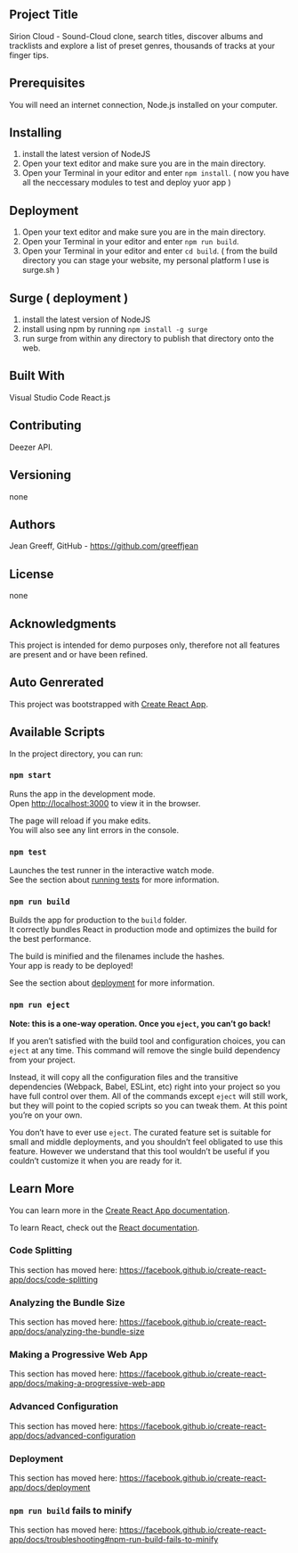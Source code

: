 ## Project Title
Sirion Cloud - Sound-Cloud clone, search titles, discover albums and tracklists and explore a list of preset genres, thousands of tracks at your finger tips.

## Prerequisites
You will need an internet connection, Node.js installed on your computer.

## Installing
1. install the latest version of NodeJS
2. Open your text editor and make sure you are in the main directory.
3. Open your Terminal in your editor and enter `npm install`.
( now you have all the neccessary modules to test and deploy yuor app )

## Deployment 
1. Open your text editor and make sure you are in the main directory.
2. Open your Terminal in your editor and enter `npm run build`.
3. Open your Terminal in your editor and enter `cd build`.
( from the build directory you can stage your website, my personal platform I use is surge.sh )

## Surge ( deployment )
1. install the latest version of NodeJS
2. install using npm by running `npm install -g surge`
2. run surge from within any directory to publish that directory onto the web.

## Built With 
Visual Studio Code
React.js

## Contributing
Deezer API.

## Versioning
none

## Authors
Jean Greeff, GitHub - https://github.com/greeffjean

## License
none

## Acknowledgments
This project is intended for demo purposes only, therefore not all features are present and or have been refined.



## Auto Genrerated 
This project was bootstrapped with [Create React App](https://github.com/facebook/create-react-app).

## Available Scripts

In the project directory, you can run:

### `npm start`

Runs the app in the development mode.<br />
Open [http://localhost:3000](http://localhost:3000) to view it in the browser.

The page will reload if you make edits.<br />
You will also see any lint errors in the console.

### `npm test`

Launches the test runner in the interactive watch mode.<br />
See the section about [running tests](https://facebook.github.io/create-react-app/docs/running-tests) for more information.

### `npm run build`

Builds the app for production to the `build` folder.<br />
It correctly bundles React in production mode and optimizes the build for the best performance.

The build is minified and the filenames include the hashes.<br />
Your app is ready to be deployed!

See the section about [deployment](https://facebook.github.io/create-react-app/docs/deployment) for more information.

### `npm run eject`

**Note: this is a one-way operation. Once you `eject`, you can’t go back!**

If you aren’t satisfied with the build tool and configuration choices, you can `eject` at any time. This command will remove the single build dependency from your project.

Instead, it will copy all the configuration files and the transitive dependencies (Webpack, Babel, ESLint, etc) right into your project so you have full control over them. All of the commands except `eject` will still work, but they will point to the copied scripts so you can tweak them. At this point you’re on your own.

You don’t have to ever use `eject`. The curated feature set is suitable for small and middle deployments, and you shouldn’t feel obligated to use this feature. However we understand that this tool wouldn’t be useful if you couldn’t customize it when you are ready for it.

## Learn More

You can learn more in the [Create React App documentation](https://facebook.github.io/create-react-app/docs/getting-started).

To learn React, check out the [React documentation](https://reactjs.org/).

### Code Splitting

This section has moved here: https://facebook.github.io/create-react-app/docs/code-splitting

### Analyzing the Bundle Size

This section has moved here: https://facebook.github.io/create-react-app/docs/analyzing-the-bundle-size

### Making a Progressive Web App

This section has moved here: https://facebook.github.io/create-react-app/docs/making-a-progressive-web-app

### Advanced Configuration

This section has moved here: https://facebook.github.io/create-react-app/docs/advanced-configuration

### Deployment

This section has moved here: https://facebook.github.io/create-react-app/docs/deployment

### `npm run build` fails to minify

This section has moved here: https://facebook.github.io/create-react-app/docs/troubleshooting#npm-run-build-fails-to-minify
